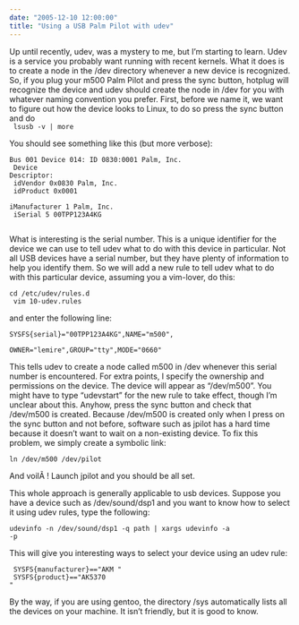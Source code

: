 ```yaml
---
date: "2005-12-10 12:00:00"
title: "Using a USB Palm Pilot with udev"
---
```




Up until recently, udev, was a mystery to me, but I&rsquo;m starting to learn. Udev is a service you probably want running with recent kernels. What it does is to create a node in the /dev directory whenever a new device is recognized. So, if you plug your m500 Palm Pilot and press the sync button, hotplug will recognize the device and udev should create the node in /dev for you with whatever naming convention you prefer.
First, before we name it, we want to figure out how the device looks to Linux, to do so press the sync button and do<br/>
<code> lsusb -v | more </code>

You should see something like this (but more verbose):

<code>Bus 001 Device 014: ID 0830:0001 Palm, Inc.<br/>
Device Descriptor:<br/>
idVendor 0x0830 Palm, Inc.<br/>
idProduct 0x0001<br/>
iManufacturer 1 Palm, Inc.<br/>
iSerial 5 00TPP123A4KG<br/>
</code>

What is interesting is the serial number. This is a unique identifier for the device we can use to tell udev what to do with this device in particular. Not all USB devices have a serial number, but they have plenty of information to help you identify them. So we will add a new rule to tell udev what to do with this particular device, assuming you a vim-lover, do this:

<code>cd /etc/udev/rules.d<br/>
vim 10-udev.rules</code>

and enter the following line:

<code>SYSFS{serial}="00TPP123A4KG",NAME="m500",<br/>
OWNER="lemire",GROUP="tty",MODE="0660"</code>

This tells udev to create a node called m500 in /dev whenever this serial number is encountered. For extra points, I specify the ownership and permissions on the device. The device will appear as &ldquo;/dev/m500&rdquo;. You might have to type &ldquo;udevstart&rdquo; for the new rule to take effect, though I&rsquo;m unclear about this. Anyhow, press the sync button and check that /dev/m500 is created.
Because /dev/m500 is created only when I press on the sync button and not before, software such as jpilot has a hard time because it doesn&rsquo;t want to wait on a non-existing device. To fix this problem, we simply create a symbolic link:

<code>ln /dev/m500 /dev/pilot</code>

And voilÃ ! Launch jpilot and you should be all set.

This whole approach is generally applicable to usb devices. Suppose you have a device such as /dev/sound/dsp1 and you want to know how to select it using udev rules, type the following:

<code>udevinfo -n /dev/sound/dsp1 -q path | xargs udevinfo -a -p</code>

This will give you interesting ways to select your device using an udev rule:

<code> SYSFS{manufacturer}=="AKM "<br/>
SYSFS{product}=="AK5370 "</code>

By the way, if you are using gentoo, the directory /sys automatically lists all the devices on your machine. It isn&rsquo;t friendly, but it is good to know.

